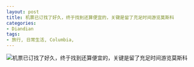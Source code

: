 ```yaml
---
layout: post
title: 机票已订找了好久，终于找到还算便宜的，关键是留了充足时间游览莫斯科
categories:
- Diandian
tags:
- 旅行, 日常生活, Columbia, 
---
```


![机票已订找了好久，终于找到还算便宜的，关键是留了充足时间游览莫斯科](http://m3.img.srcdd.com/farm4/d/2013/0918/13/FDDDDD2F2FE780D0E096A0DF4062AC01_B500_900_500_372.PNG "机票已订找了好久，终于找到还算便宜的，关键是留了充足时间游览莫斯科")
